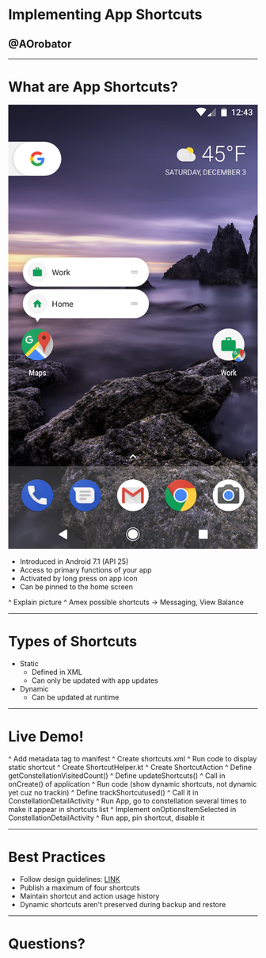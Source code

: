 # Implementing App Shortcuts
## @AOrobator

--- 

# What are App Shortcuts? 

![right fit](https://github.com/AOrobator/AppShortcutsPresentation/blob/master/img/google_maps_shortcuts.png?raw=true)

* Introduced in Android 7.1 (API 25)
* Access to primary functions of your app
* Activated by long press on app icon
* Can be pinned to the home screen

^ Explain picture
^ Amex possible shortcuts -> Messaging, View Balance

--- 
# Types of Shortcuts

* Static
  * Defined in XML
  * Can only be updated with app updates
* Dynamic
  * Can be updated at runtime

---

# Live Demo!

^ Add metadata tag to manifest
^ Create shortcuts.xml
^ Run code to display static shortcut
^ Create ShortcutHelper.kt
^ Create ShortcutAction 
^ Define getConstellationVisitedCount()
^ Define updateShortcuts()
^ Call in onCreate() of application
^ Run code (show dynamic shortcuts, not dynamic yet cuz no trackin)
^ Define trackShortcutused()
^ Call it in ConstellationDetailActivity
^ Run App, go to constellation several times to make it appear in shortcuts list
^ Implement onOptionsItemSelected in ConstellationDetailActivity
^ Run app, pin shortcut, disable it

---

# Best Practices

* Follow design guidelines: [LINK](https://commondatastorage.googleapis.com/androiddevelopers/shareables/design/app-shortcuts-design-guidelines.pdf)
* Publish a maximum of four shortcuts
* Maintain shortcut and action usage history
* Dynamic shortcuts aren't preserved during backup and restore

---

# Questions?